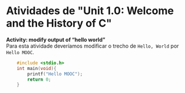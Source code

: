 # Atividades de "Unit 1.0: Welcome and the History of C"  

**Activity: modify output of “hello world”**  
	Para esta atividade deveríamos modificar o trecho de ``Hello, World`` por ``Hello MOOC``.  
 
```C
	#include <stdio.h>
	int main(void){
		printf("Hello MOOC");
		return 0;
	}
```

